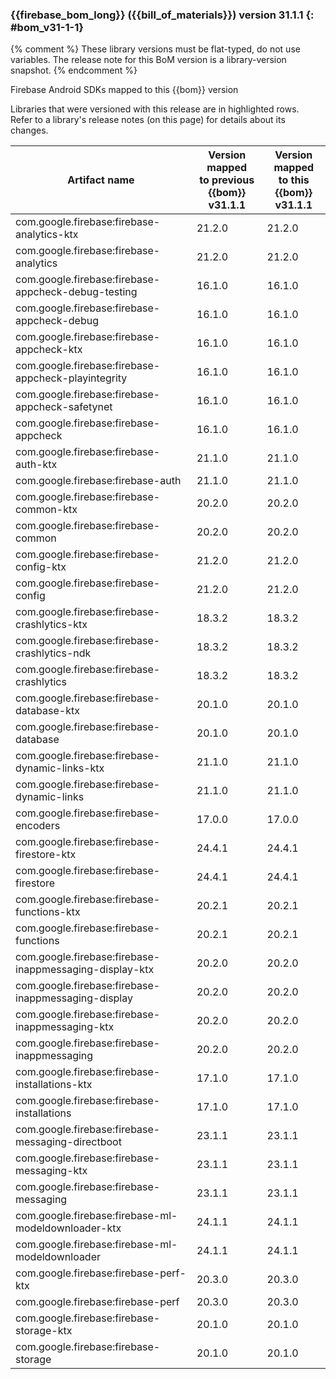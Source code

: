 ### {{firebase_bom_long}} ({{bill_of_materials}}) version 31.1.1 {: #bom_v31-1-1}
{% comment %}
These library versions must be flat-typed, do not use variables.
The release note for this BoM version is a library-version snapshot.
{% endcomment %}

<section class="expandable">
  <p class="showalways">
    Firebase Android SDKs mapped to this {{bom}} version</p>
 <p>Libraries that were versioned with this release are in highlighted rows.
    <br>Refer to a library's release notes (on this page) for details about its
    changes.
  </p>
 <table>
    <thead>
      <th>Artifact name</th>
      <th>Version mapped<br>to previous {{bom}} v31.1.1</th>
      <th>Version mapped<br>to this {{bom}} v31.1.1</th>
    </thead>
    <tbody>
      <tr>
        <td>com.google.firebase:firebase-analytics-ktx</td>
        <td>21.2.0</td>
        <td>21.2.0</td>
      </tr>
      <tr>
        <td>com.google.firebase:firebase-analytics</td>
        <td>21.2.0</td>
        <td>21.2.0</td>
      </tr>
      <tr>
        <td>com.google.firebase:firebase-appcheck-debug-testing</td>
        <td>16.1.0</td>
        <td>16.1.0</td>
      </tr>
      <tr>
        <td>com.google.firebase:firebase-appcheck-debug</td>
        <td>16.1.0</td>
        <td>16.1.0</td>
      </tr>
      <tr>
        <td>com.google.firebase:firebase-appcheck-ktx</td>
        <td>16.1.0</td>
        <td>16.1.0</td>
      </tr>
      <tr>
        <td>com.google.firebase:firebase-appcheck-playintegrity</td>
        <td>16.1.0</td>
        <td>16.1.0</td>
      </tr>
      <tr>
        <td>com.google.firebase:firebase-appcheck-safetynet</td>
        <td>16.1.0</td>
        <td>16.1.0</td>
      </tr>
      <tr>
        <td>com.google.firebase:firebase-appcheck</td>
        <td>16.1.0</td>
        <td>16.1.0</td>
      </tr>
      <tr>
        <td>com.google.firebase:firebase-auth-ktx</td>
        <td>21.1.0</td>
        <td>21.1.0</td>
      </tr>
      <tr>
        <td>com.google.firebase:firebase-auth</td>
        <td>21.1.0</td>
        <td>21.1.0</td>
      </tr>
      <tr>
        <td>com.google.firebase:firebase-common-ktx</td>
        <td>20.2.0</td>
        <td>20.2.0</td>
      </tr>
      <tr>
        <td>com.google.firebase:firebase-common</td>
        <td>20.2.0</td>
        <td>20.2.0</td>
      </tr>
      <tr>
        <td>com.google.firebase:firebase-config-ktx</td>
        <td>21.2.0</td>
        <td>21.2.0</td>
      </tr>
      <tr>
        <td>com.google.firebase:firebase-config</td>
        <td>21.2.0</td>
        <td>21.2.0</td>
      </tr>
      <tr>
        <td>com.google.firebase:firebase-crashlytics-ktx</td>
        <td>18.3.2</td>
        <td>18.3.2</td>
      </tr>
      <tr>
        <td>com.google.firebase:firebase-crashlytics-ndk</td>
        <td>18.3.2</td>
        <td>18.3.2</td>
      </tr>
      <tr>
        <td>com.google.firebase:firebase-crashlytics</td>
        <td>18.3.2</td>
        <td>18.3.2</td>
      </tr>
      <tr>
        <td>com.google.firebase:firebase-database-ktx</td>
        <td>20.1.0</td>
        <td>20.1.0</td>
      </tr>
      <tr>
        <td>com.google.firebase:firebase-database</td>
        <td>20.1.0</td>
        <td>20.1.0</td>
      </tr>
      <tr>
        <td>com.google.firebase:firebase-dynamic-links-ktx</td>
        <td>21.1.0</td>
        <td>21.1.0</td>
      </tr>
      <tr>
        <td>com.google.firebase:firebase-dynamic-links</td>
        <td>21.1.0</td>
        <td>21.1.0</td>
      </tr>
      <tr>
        <td>com.google.firebase:firebase-encoders</td>
        <td>17.0.0</td>
        <td>17.0.0</td>
      </tr>
      <tr>
        <td>com.google.firebase:firebase-firestore-ktx</td>
        <td>24.4.1</td>
        <td>24.4.1</td>
      </tr>
      <tr>
        <td>com.google.firebase:firebase-firestore</td>
        <td>24.4.1</td>
        <td>24.4.1</td>
      </tr>
      <tr>
        <td>com.google.firebase:firebase-functions-ktx</td>
        <td>20.2.1</td>
        <td>20.2.1</td>
      </tr>
      <tr>
        <td>com.google.firebase:firebase-functions</td>
        <td>20.2.1</td>
        <td>20.2.1</td>
      </tr>
      <tr>
        <td>com.google.firebase:firebase-inappmessaging-display-ktx</td>
        <td>20.2.0</td>
        <td>20.2.0</td>
      </tr>
      <tr>
        <td>com.google.firebase:firebase-inappmessaging-display</td>
        <td>20.2.0</td>
        <td>20.2.0</td>
      </tr>
      <tr>
        <td>com.google.firebase:firebase-inappmessaging-ktx</td>
        <td>20.2.0</td>
        <td>20.2.0</td>
      </tr>
      <tr>
        <td>com.google.firebase:firebase-inappmessaging</td>
        <td>20.2.0</td>
        <td>20.2.0</td>
      </tr>
      <tr>
        <td>com.google.firebase:firebase-installations-ktx</td>
        <td>17.1.0</td>
        <td>17.1.0</td>
      </tr>
      <tr>
        <td>com.google.firebase:firebase-installations</td>
        <td>17.1.0</td>
        <td>17.1.0</td>
      </tr>
      <tr>
        <td>com.google.firebase:firebase-messaging-directboot</td>
        <td>23.1.1</td>
        <td>23.1.1</td>
      </tr>
      <tr>
        <td>com.google.firebase:firebase-messaging-ktx</td>
        <td>23.1.1</td>
        <td>23.1.1</td>
      </tr>
      <tr>
        <td>com.google.firebase:firebase-messaging</td>
        <td>23.1.1</td>
        <td>23.1.1</td>
      </tr>
      <tr>
        <td>com.google.firebase:firebase-ml-modeldownloader-ktx</td>
        <td>24.1.1</td>
        <td>24.1.1</td>
      </tr>
      <tr>
        <td>com.google.firebase:firebase-ml-modeldownloader</td>
        <td>24.1.1</td>
        <td>24.1.1</td>
      </tr>
      <tr>
        <td>com.google.firebase:firebase-perf-ktx</td>
        <td>20.3.0</td>
        <td>20.3.0</td>
      </tr>
      <tr>
        <td>com.google.firebase:firebase-perf</td>
        <td>20.3.0</td>
        <td>20.3.0</td>
      </tr>
      <tr>
        <td>com.google.firebase:firebase-storage-ktx</td>
        <td>20.1.0</td>
        <td>20.1.0</td>
      </tr>
      <tr>
        <td>com.google.firebase:firebase-storage</td>
        <td>20.1.0</td>
        <td>20.1.0</td>
      </tr>
    </tbody>
  </table>
</section>

